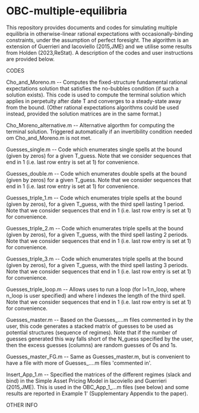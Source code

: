 # OBC-multiple-equilibria
This repository provides documents and codes for simulating multiple equilibria in otherwise-linear rational expectations with occasionally-binding constraints, under the assumption of perfect foresight. The algorithm is an extension of Guerrieri and Iacoviello (2015,JME) and we utilise some results from Holden (2023,ReStat). A description of the codes and user instructions are provided below.

CODES

Cho_and_Moreno.m -- Computes the fixed-structure fundamental rational expectations solution that satisfies the no-bubbles condition (if such a solution exists). This code is used to compute the terminal solution which applies in perpetuity after date T and converges to a steady-state away from the bound. (Other rational expectations algorithms could be used instead, provided the solution matrices are in the same format.)

Cho_Moreno_alternative.m -- Alternative algorthm for computing the terminal solution. Triggered automatically if an invertibility condition needed om Cho_and_Moreno.m is not met. 

Guesses_single.m -- Code which enumerates single spells at the bound (given by zeros) for a given T_guess. Note that we consider sequences that end in 1 (i.e. last row entry is set at 1) for convenience.

Guesses_double.m -- Code which enumerates double spells at the bound (given by zeros) for a given T_guess. Note that we consider sequences that end in 1 (i.e. last row entry is set at 1) for convenience.

Guesses_triple_1.m -- Code which enumerates triple spells at the bound (given by zeros), for a given T_guess, with the third spell lasting 1 period. Note that we consider sequences that end in 1 (i.e. last row entry is set at 1) for convenience.

Guesses_triple_2.m -- Code which enumerates triple spells at the bound (given by zeros), for a given T_guess, with the third spell lasting 2 periods. Note that we consider sequences that end in 1 (i.e. last row entry is set at 1) for convenience.

Guesses_triple_3.m -- Code which enumerates triple spells at the bound (given by zeros), for a given T_guess, with the third spell lasting 3 periods. Note that we consider sequences that end in 1 (i.e. last row entry is set at 1) for convenience.

Guesses_triple_loop.m -- Allows uses to run a loop (for l=1:n_loop, where n_loop is user specified) and where l indexes the length of the third spell. Note that we consider sequences that end in 1 (i.e. last row entry is set at 1) for convenience.

Guesses_master.m -- Based on the Guesses_....m files commented in by the user, this code generates a stacked matrix of guesses to be used as potential structures (sequence of regimes). Note that if the number of guesses generated this way falls short of the N_guess specified by the user, then the excess guesses (columns) are random guesses of 0s and 1s. 

Guesses_master_FG.m -- Same as Guesses_master.m, but is convenient to have a file with more of Guesses_....m files 'commented in'. 

Insert_App_1.m -- Specified the matrices of the different regimes (slack and bind) in the Simple Asset Pricing Model in Iacoviello and Guerrieri (2015,JME). This is used in the OBC_App_1_...m files (see below) and some results are reported in Example 1' (Supplementary Appendix to the paper). 



OTHER INFO
